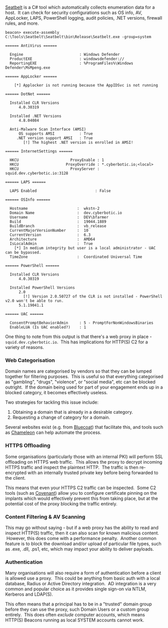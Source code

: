 [Seatbelt](https://github.com/GhostPack/Seatbelt) is a C# tool which automatically collects enumeration data for a host.  It can check for security configurations such as OS info, AV, AppLocker, LAPS, PowerShell logging, audit policies, .NET versions, firewall rules, and more.
```
beacon> execute-assembly C:\Tools\Seatbelt\Seatbelt\bin\Release\Seatbelt.exe -group=system

====== AntiVirus ======

  Engine                         : Windows Defender
  ProductEXE                     : windowsdefender://
  ReportingEXE                   : %ProgramFiles%\Windows Defender\MsMpeng.exe

====== AppLocker ======

    [*] Applocker is not running because the AppIDSvc is not running

====== DotNet ======

  Installed CLR Versions
      4.0.30319

  Installed .NET Versions
      4.8.04084

  Anti-Malware Scan Interface (AMSI)
      OS supports AMSI           : True
     .NET version support AMSI   : True
        [!] The highest .NET version is enrolled in AMSI!

====== InternetSettings ======

  HKCU                       ProxyEnable : 1
  HKCU                     ProxyOverride : *.cyberbotic.io;<local>
  HKCU                       ProxyServer : squid.dev.cyberbotic.io:3128

====== LAPS ======

  LAPS Enabled                          : False

====== OSInfo ======

  Hostname                      :  wkstn-2
  Domain Name                   :  dev.cyberbotic.io
  Username                      :  DEV\bfarmer
  Build                         :  19044.1889
  BuildBranch                   :  vb_release
  CurrentMajorVersionNumber     :  10
  CurrentVersion                :  6.3
  Architecture                  :  AMD64
  IsLocalAdmin                  :  True
    [*] In medium integrity but user is a local administrator - UAC can be bypassed.
  TimeZone                      :  Coordinated Universal Time

====== PowerShell ======

  Installed CLR Versions
      4.0.30319

  Installed PowerShell Versions
      2.0
        [!] Version 2.0.50727 of the CLR is not installed - PowerShell v2.0 won't be able to run.
      5.1.19041.1

====== UAC ======

  ConsentPromptBehaviorAdmin     : 5 - PromptForNonWindowsBinaries
  EnableLUA (Is UAC enabled?)    : 1
```
  

One thing to note from this output is that there's a web proxy in place - `squid.dev.cyberbotic.io`.  This has implications for HTTP(S) C2 for a variety of reasons.

  

### Web Categorisation

Domain names are categorised by vendors so that they can be lumped together for filtering purposes.  This is useful so that everything categorised as "gambling", "drugs", "violence", or "social media", etc can be blocked outright.  If the domain being used for part of your engagement ends up in a blocked category, it becomes effectively useless.

Two strategies for tackling this issue include:

1. Obtaining a domain that is already in a desirable category.
2. Requesting a change of category for a domain.

  

Several websites exist (e.g. from [Bluecoat](https://sitereview.bluecoat.com/#/)) that facilitate this, and tools such as [Chameleon](https://github.com/mdsecactivebreach/Chameleon) can help automate the process.

  

### HTTPS Offloading

Some organisations (particularly those with an internal PKI) will perform SSL offloading on HTTPS web traffic.  This allows the proxy to decrypt incoming HTTPS traffic and inspect the plaintext HTTP.  The traffic is then re-encrypted with an internally trusted private key before being forwarded to the client.

This means that even your HTTPS C2 traffic can be inspected.  Some C2 tools (such as [Covenant](https://github.com/cobbr/Covenant)) allow you to configure certificate pinning on the implants which would effectively prevent this from taking place, but at the potential cost of the proxy blocking the traffic entirely.

  

### Content Filtering & AV Scanning

This may go without saying - but if a web proxy has the ability to read and inspect HTTP(S) traffic, then it can also scan for known malicious content.  However, this does come with a performance penalty.  Another common feature is to block the download and/or upload of particular file types, such as .exe, .dll, .ps1, etc, which may impact your ability to deliver payloads.

  

### Authentication

Many organisations will also require a form of authentication before a client is allowed use a proxy.  This could be anything from basic auth with a local database, Radius or Active Directory integration.  AD integration is a very common and popular choice as it provides single sign-on via NTLM, Kerberos and LDAP(S).

This often means that a principal has to be in a "trusted" domain group before they can use the proxy, such Domain Users or a custom group entirely.  This does often _exclude_ computer accounts, which means HTTP(S) Beacons running as local SYSTEM accounts cannot work.